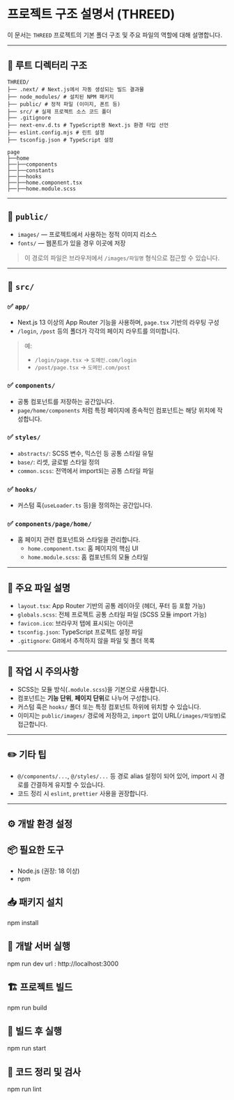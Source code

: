 # 프로젝트 구조 설명서 (THREED)

이 문서는 `THREED` 프로젝트의 기본 폴더 구조 및 주요 파일의 역할에 대해 설명합니다.

---

## 📁 루트 디렉터리 구조
```
THREED/
├── .next/ # Next.js에서 자동 생성되는 빌드 결과물
├── node_modules/ # 설치된 NPM 패키지
├── public/ # 정적 파일 (이미지, 폰트 등)
├── src/ # 실제 프로젝트 소스 코드 폴더
├── .gitignore
├── next-env.d.ts # TypeScript용 Next.js 환경 타입 선언
├── eslint.config.mjs # 린트 설정
├── tsconfig.json # TypeScript 설정

page
├──home
├──├──components
├──├──constants
├──├──hooks
├──├──home.component.tsx
├──├──home.module.scss

```



---

## 📁 `public/`

- `images/` — 프로젝트에서 사용하는 정적 이미지 리소스
- `fonts/` — 웹폰트가 있을 경우 이곳에 저장

> 이 경로의 파일은 브라우저에서 `/images/파일명` 형식으로 접근할 수 있습니다.

---

## 📁 `src/`

### ✅ `app/`

- Next.js 13 이상의 App Router 기능을 사용하며, `page.tsx` 기반의 라우팅 구성
- `/login`, `/post` 등의 폴더가 각각의 페이지 라우트를 의미합니다.

> 예:
> - `/login/page.tsx` → `도메인.com/login`
> - `/post/page.tsx` → `도메인.com/post`

### ✅ `components/`

- 공통 컴포넌트를 저장하는 공간입니다.
- `page/home/components` 처럼 특정 페이지에 종속적인 컴포넌트는 해당 위치에 작성합니다.

### ✅ `styles/`

- `abstracts/`: SCSS 변수, 믹스인 등 공통 스타일 유틸
- `base/`: 리셋, 글로벌 스타일 정의
- `common.scss`: 전역에서 import되는 공통 스타일 파일

### ✅ `hooks/`

- 커스텀 훅(`useLoader.ts` 등)을 정의하는 공간입니다.

### ✅ `components/page/home/`

- 홈 페이지 관련 컴포넌트와 스타일을 관리합니다.
  - `home.component.tsx`: 홈 페이지의 핵심 UI
  - `home.module.scss`: 홈 컴포넌트의 모듈 스타일

---

## 📄 주요 파일 설명

- `layout.tsx`: App Router 기반의 공통 레이아웃 (헤더, 푸터 등 포함 가능)
- `globals.scss`: 전체 프로젝트 공통 스타일 파일 (SCSS 모듈 import 가능)
- `favicon.ico`: 브라우저 탭에 표시되는 아이콘
- `tsconfig.json`: TypeScript 프로젝트 설정 파일
- `.gitignore`: Git에서 추적하지 않을 파일 및 폴더 목록

---

## 🔧 작업 시 주의사항

- SCSS는 모듈 방식(`.module.scss`)을 기본으로 사용합니다.
- 컴포넌트는 **기능 단위**, **페이지 단위**로 나누어 구성합니다.
- 커스텀 훅은 `hooks/` 폴더 또는 특정 컴포넌트 하위에 위치할 수 있습니다.
- 이미지는 `public/images/` 경로에 저장하고, `import` 없이 URL(`/images/파일명`)로 접근합니다.

---

## ✏️ 기타 팁

- `@/components/...`, `@/styles/...` 등 경로 alias 설정이 되어 있어, import 시 경로를 간결하게 유지할 수 있습니다.
- 코드 정리 시 `eslint`, `prettier` 사용을 권장합니다.

---

## ⚙️ 개발 환경 설정

## 📦 필요한 도구

- Node.js (권장: 18 이상)
- npm

## 📥 패키지 설치


npm install

## 🚀 개발 서버 실행
npm run dev
url : http://localhost:3000

## 🏗️ 프로젝트 빌드
npm run build

## 🧪 빌드 후 실행
npm run start

## 🧹 코드 정리 및 검사
npm run lint
